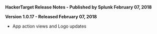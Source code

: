 **HackerTarget Release Notes - Published by Splunk February 07, 2018**


**Version 1.0.17 - Released February 07, 2018**

* App action views and Logo updates
